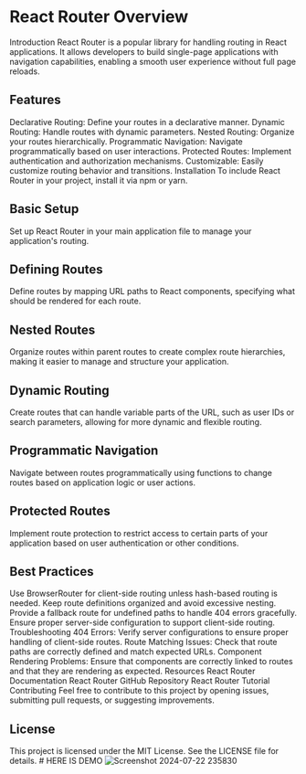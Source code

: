 # React Router Overview
Introduction
React Router is a popular library for handling routing in React applications. It allows developers to build single-page applications with navigation capabilities, enabling a smooth user experience without full page reloads.

## Features
Declarative Routing: Define your routes in a declarative manner.
Dynamic Routing: Handle routes with dynamic parameters.
Nested Routing: Organize your routes hierarchically.
Programmatic Navigation: Navigate programmatically based on user interactions.
Protected Routes: Implement authentication and authorization mechanisms.
Customizable: Easily customize routing behavior and transitions.
Installation
To include React Router in your project, install it via npm or yarn.

## Basic Setup
Set up React Router in your main application file to manage your application's routing.

## Defining Routes
Define routes by mapping URL paths to React components, specifying what should be rendered for each route.

## Nested Routes
Organize routes within parent routes to create complex route hierarchies, making it easier to manage and structure your application.

## Dynamic Routing
Create routes that can handle variable parts of the URL, such as user IDs or search parameters, allowing for more dynamic and flexible routing.

## Programmatic Navigation
Navigate between routes programmatically using functions to change routes based on application logic or user actions.

## Protected Routes
Implement route protection to restrict access to certain parts of your application based on user authentication or other conditions.

## Best Practices
Use BrowserRouter for client-side routing unless hash-based routing is needed.
Keep route definitions organized and avoid excessive nesting.
Provide a fallback route for undefined paths to handle 404 errors gracefully.
Ensure proper server-side configuration to support client-side routing.
Troubleshooting
404 Errors: Verify server configurations to ensure proper handling of client-side routes.
Route Matching Issues: Check that route paths are correctly defined and match expected URLs.
Component Rendering Problems: Ensure that components are correctly linked to routes and that they are rendering as expected.
Resources
React Router Documentation
React Router GitHub Repository
React Router Tutorial
Contributing
Feel free to contribute to this project by opening issues, submitting pull requests, or suggesting improvements.

## License
This project is licensed under the MIT License. See the LICENSE file for details.
                  # HERE IS DEMO
![Screenshot 2024-07-22 235830](https://github.com/user-attachments/assets/1fdf0cd1-0805-4020-9239-d86c3ffb54d9)
